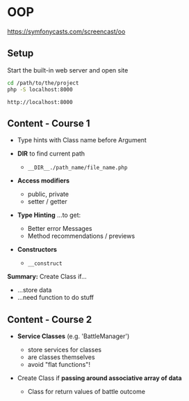 OOP
===============================================
https://symfonycasts.com/screencast/oo

Setup
-----

Start the built-in web server and open site

```bash
cd /path/to/the/project
php -S localhost:8000
```

```
http://localhost:8000
```

Content - Course 1
-------

* Type hints with Class name before Argument
* **__DIR__** to find current path
  * `__DIR__./path_name/file_name.php`
* **Access modifiers**
  * public, private
  * setter / getter 
  
* **Type Hinting** ...to get:
  * Better error Messages
  * Method recommendations / previews
  
* **Constructors**
  * `__construct`

**Summary:** Create Class if...
   + ...store data
   + ...need function to do stuff


Content - Course 2
-------
* **Service Classes** (e.g. 'BattleManager')
    * store services for classes 
    * are classes themselves
    * avoid "flat functions"!
  
*  Create Class if **passing around associative array of data**
    * Class for return values of battle outcome














